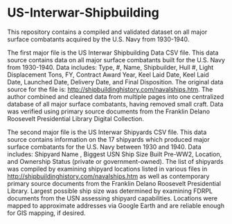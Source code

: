 # US-Interwar-Shipbuilding
This repository contains a compiled and validated dataset on all major surface combatants acquired by the U.S. Navy from 1930-1940. 

The first major file is the US Interwar Shipbuilding Data CSV file. 
This data source contains data on all major surface combatants built for the U.S. Navy from 1930-1940. 
Data includes: Type, #, Name, Shipbuilder, Hull #, Light Displacement Tons, FY, Contract Award Year, Keel Laid	Date, Keel Laid Date, Launched Date, Delivery Date, and Final Disposition. 
The original data source for the file is: http://shipbuildinghistory.com/navalships.htm. The author combined and cleaned data from multiple pages into one centralized database of all major surface combatants, having removed small craft. Data was verified using primary source documents from the Franklin Delano Roosevelt Presidential Library Digital Collection.


The second major file is the US Interwar Shipyards CSV file.
This data source contains information on the 17 shipyards which produced major surface combatants for the U.S. Navy between 1930 and 1940. Data includes: Shipyard Name	, Biggest USN Ship Size Built Pre-WW2, Location, and Ownership Status (private or government-owned). 
The list of shipyards was compiled by examining shipyard locations listed in various files in http://shipbuildinghistory.com/navalships.htm as well as contemporary primary source documents from the Franklin Delano Roosevelt Presidential Library. Largest possible ship size was determined by examining FDRPL documents from the USN assessing shipyard capabilities. Locations were mapped to approximate addresses via Google Earth and are reliable enough for GIS mapping, if desired. 

